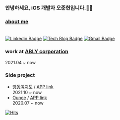 
### 안녕하세요, iOS 개발자 오준현입니다.🙋‍♂️

  ### [about me](https://5thanniversary.notion.site/iOS-f47c9b48583e4747adbdd7d78fed7cb5) <br/><br/>
  [![Linkedin Badge](https://img.shields.io/badge/-LinkedIn-blue?style=flat-square&logo=Linkedin&logoColor=white&link=https://bit.ly/3toNTSG)](https://bit.ly/3toNTSG) [![Tech Blog Badge](http://img.shields.io/badge/-Tech%20blog-black?style=flat-square&logo=github&link=https://blog.5anniversary.dev/)](https://blog.5anniversary.dev/) [![Gmail Badge](https://img.shields.io/badge/Gmail-d14836?style=flat-square&logo=Gmail&logoColor=white&link=mailto:oh.junhyeon95@gmail.com)](mailto:oh.junhyeon95@gmail.com)
  
### work at [ABLY corporation](https://a-bly.com)
   2021.04 ~ now
  
### Side project
- [빵동여지도](https://github.com/bbangmap) / [APP link](https://bbangmap.page.link/UdTB) <br/>
  2021.10 ~ now
- [Ounce](https://github.com/teamOunce) / [APP link](https://apps.apple.com/ts/app/ounce-%EC%A7%91%EC%82%AC%EB%A5%BC-%EC%9C%84%ED%95%9C-%EB%98%91%EB%98%91%ED%95%9C-%EA%B8%B0%EB%A1%9D%EC%9E%A5/id1535653760)<br/>
  2020.07 ~ now
  
[![Hits](https://hits.seeyoufarm.com/api/count/incr/badge.svg?url=https%3A%2F%2Fgithub.com%2F5anniversary%2Fhit-counter)](https://hits.seeyoufarm.com)
